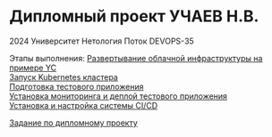 # Дипломный проект УЧАЕВ Н.В.
2024 Университет Нетология Поток DEVOPS-35

Этапы выполнения:
[Развертывание облачной инфраструктуры на примере YC](terraform/README.md)  
[Запуск Kubernetes кластера](kubernetes/README.md)  
[Подготовка тестового приложения](app/README.md)  
[Установка мониторинга и деплой тестового приложения](monitoring/README.md)  
[Установка и настройка системы CI/CD](ci_cd/README.md)  


[Задание по дипломному проекту](https://github.com/netology-code/devops-diplom-yandexcloud)
